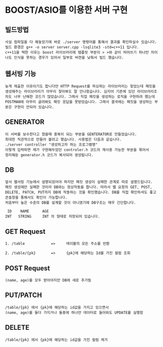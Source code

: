 # BOOST/ASIO를 이용한 서버 구현

## 빌드방법

    사실 컴파일을 다 해놓았기에 바로 ./server 명령어를 통해서 결과를 확인하실수 있습니다.
    빌드 환경은 g++ -o server server.cpp -lsqlite3 -std=c++11 입니다.
    c++11을 택한 이유는 boost 라이브러리에 템플릿 부분이 > >와 같이 띄어쓰기 하나만 차이나도 인식을 못하는 경우가 있어서 일부로 버젼을 낮춰서 빌드 했습니다.

## 웹서빙 기능

    늦게 제출한 이유이기도 합니다만 HTTP Request를 파싱하는 라이브러리는 찾았는데 패킷을 생성해주는 라이브러리가 아무리 찾아봐도 잘 안나왔습니다. 심지어 기존에 있던 라이브러리조차도 너무 난해한 코드가 많았습니다. 그래서 직접 패킷을 생성하는 로직을 구현하려 했는데 POSTMAN에 아무리 굴려봐도 패킷 응답을 못받았습니다. 그래서 결국에는 패킷을 생성하는 부분은 구현이 안되어 있습니다. 

## GENERATOR

    이 서버를 보수한다고 쳤을때 중복이 되는 부분을 GENTERATOR로 만들었습니다.
    최대한 직관적으로 만들어 볼려고 했습니다. 사용법은 다음과 같습니다.
    ./server controller "생성하고자 하는 프로그램명" 
    이렇게 입력하면 제가 구현해두었던 controler.h 코드의 재사용 가능한 부분을 묶어서 
    정리해둔 generator.h 코드가 복사되어 생성됩니다. 

## DB

    앞서 웹서빙 기능에서 설명되었어야 하지만 패킷 생성이 실패한 관계로 따로 설명드립니다.
    패킷 생성에만 실패한 것이라 DB와는 정상작동을 합니다. 따라서 웹 요청의 GET, POST, DELETE, PATCH, PUT까지 DB에 작동하는 것을 확인했습니다. DB를 직접 확인하셔도 좋고 콘솔창을 통해서도 확인이 가능합니다.
    처음부터 높은 수준의 DB를 설계할 것이 아니였기에 DB구조는 매우 간단합니다.
    
     ID    NAME      AGE
    INT   STRING     INT 의 형태로 저장되어 있습니다.
    
## GET Request

    1. /table            =>     테이블의 모든 주소를 반환

    2. /table/{pk}       =>     {pk}에 해당하는 Id를 가진 컬럼 조회

## POST Request

    (name, age)를 모두 받아야지만 DB에 새로 추가됨
    
## PUT/PATCH

    /table/{pk} 에서 {pk}에 해당하는 id값을 가지고 있으면서
    (name, age)를 둘다 가지거나 둘중에 하나만 데이터로 들어와도 UPDATE를 실행함

## DELETE

    /table/{pk} 에서 {pk}에 해당하는 id값을 가진 컬럼 제거